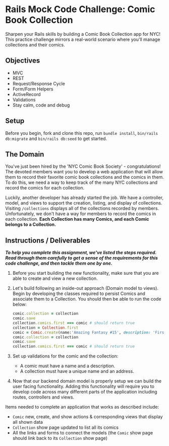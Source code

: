 
# Rails Mock Code Challenge: Comic Book Collection

Sharpen your Rails skills by building a Comic Book Collection app for NYC! This practice challenge mirrors a real-world scenario where you'll manage collections and their comics.

## Objectives

+ MVC
+ REST
+ Request/Response Cycle
+ Form/Form Helpers
+ ActiveRecord
+ Validations
+ Stay calm, code and debug

## Setup

Before you begin, fork and clone this repo, run `bundle install`, `bin/rails db:migrate` and `bin/rails db:seed` to get started.

## The Domain

You've just been hired by the 'NYC Comic Book Society' - congratulations! The devoted members want you to develop a web application that will allow them to record their favorite comic book collections and the comics in them. To do this, we need a way to keep track of the many NYC collections and record the comics for each collection.

Luckily, another developer has already started the job. We have a controller, model, and views to support the creation, listing, and display of collections. Visiting `/collections` displays all of the collections recorded by members. Unfortunately, we don't have a way for members to record the comics in each collection. **Each Collection has many Comics, and each Comic belongs to a Collection.**

## Instructions / Deliverables

***To help you complete this assignment, we've listed the steps required. Read through them carefully to get a sense of the requirements for this code challenge, and then tackle them one by one.***

1. Before you start building the new functionality, make sure that you are able to create and view a new collection.

2. Let's build following an inside-out approach (Domain model to views). Begin by developing the classes required to persist Comics and associate them to a Collection. You should then be able to run the code below:

    ```Ruby
    comic.collection = collection
    comic.save
    collection.comics.first === comic # should return true
    collection = Collection.first
    comic = Comic.create(name:'Amazing Fantasy #15', description: 'First appearance of Spider-Man')
    comic.collection = collection
    comic.save
    collection.comics.first === comic # should return true
    ```

3. Set up validations for the comic and the collection:

   + A comic must have a name and a description.
   + A collection must have a unique name and an address.

4. Now that our backend domain model is properly setup we can build the user facing functionality. Adding this functionality will require you to develop code across many different parts of the application including routes, controllers and views.

Items needed to complete an application that works as described include:

+ `Comic` new, create, and show actions & corresponding views that display all shown data
+ `Collection` show page updated to list all its comics
+ All the links and forms to connect the models (the `Comic` show page should link back to its `Collection` show page)
